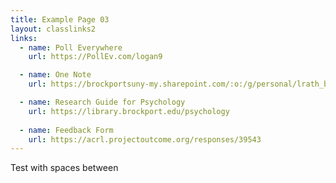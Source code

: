 ```yaml
---
title: Example Page 03
layout: classlinks2
links:
  - name: Poll Everywhere
    url: https://PollEv.com/logan9

  - name: One Note
    url: https://brockportsuny-my.sharepoint.com/:o:/g/personal/lrath_brockport_edu/Es0l3XdRCtZInRPaja2bz6UBSjIkCUSyAYlkI93jg5gqww?e=umivjb

  - name: Research Guide for Psychology
    url: https://library.brockport.edu/psychology
    
  - name: Feedback Form
    url: https://acrl.projectoutcome.org/responses/39543
---
```

Test with spaces between

